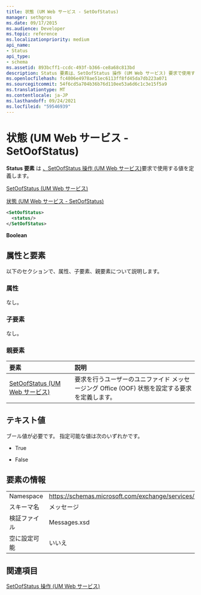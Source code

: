 ```yaml
---
title: 状態 (UM Web サービス - SetOofStatus)
manager: sethgros
ms.date: 09/17/2015
ms.audience: Developer
ms.topic: reference
ms.localizationpriority: medium
api_name:
- Status
api_type:
- schema
ms.assetid: 893bcff1-ccdc-493f-b366-ce8a68c813bd
description: Status 要素は、SetOofStatus 操作 (UM Web サービス) 要求で使用する値を定義します。
ms.openlocfilehash: fc4806e4978ae51ec6113ff8fd45da7db223a071
ms.sourcegitcommit: 54f6cd5a704b36b76d110ee53a6d6c1c3e15f5a9
ms.translationtype: MT
ms.contentlocale: ja-JP
ms.lasthandoff: 09/24/2021
ms.locfileid: "59546939"
---
```

# <a name="status-um-web-service---setoofstatus"></a>状態 (UM Web サービス - SetOofStatus)

**Status 要素** は [、SetOofStatus 操作 (UM Web サービス)](setoofstatus-operation-um-web-service.md)要求で使用する値を定義します。 
  
[SetOofStatus (UM Web サービス)](setoofstatus-um-web-service.md)
  
[状態 (UM Web サービス - SetOofStatus)](status-um-web-servicesetoofstatus.md)
  
```xml
<SetOofStatus>
  <status/>
</SetOofStatus>
```

 **Boolean**
## <a name="attributes-and-elements"></a>属性と要素

以下のセクションで、属性、子要素、親要素について説明します。
  
### <a name="attributes"></a>属性

なし。
  
### <a name="child-elements"></a>子要素

なし。
  
### <a name="parent-elements"></a>親要素

|**要素**|**説明**|
|:-----|:-----|
|[SetOofStatus (UM Web サービス)](setoofstatus-um-web-service.md) <br/> |要求を行うユーザーのユニファイド メッセージング Office (OOF) 状態を設定する要求を定義します。  <br/> |
   
## <a name="text-value"></a>テキスト値

ブール値が必要です。 指定可能な値は次のいずれかです。
  
- True
    
- False
    
## <a name="element-information"></a>要素の情報

|||
|:-----|:-----|
|Namespace  <br/> |https://schemas.microsoft.com/exchange/services/2006/messages  <br/> |
|スキーマ名  <br/> |メッセージ  <br/> |
|検証ファイル  <br/> |Messages.xsd  <br/> |
|空に設定可能  <br/> |いいえ  <br/> |
   
## <a name="see-also"></a>関連項目



[SetOofStatus 操作 (UM Web サービス)](setoofstatus-operation-um-web-service.md)

